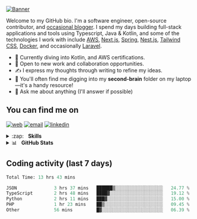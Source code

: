 [![Banner](https://raw.githubusercontent.com/wilfriedago/wilfriedago/main/assets/1.png)][website]

Welcome to my GitHub bio. I'm a software engineer, open-source contributor, and [occasional blogger][blog]. I spend my days building full-stack applications and tools using Typescript, Java & Kotlin, and some of the technologies I work with include [AWS](https://aws.amazon.com/fr/), [Next.js](https://nextjs.org/), [Spring](https://spring.io/), [Nest.js](https://nestjs.com/), [Tailwind CSS](https://github.com/tailwindlabs/tailwindcss), [Docker](https://www.docker.com/), and occasionally [Laravel](https://laravel.com/).

- 🔭 Currently diving into Kotlin, and AWS certifications.
- 👯 Open to new work and collaboration opportunities.
- ✍️ I express my thoughts through writing to refine my ideas.
- 🧠 You'll often find me digging into my **second-brain** folder on my laptop—it's a handy resource!
- 💬 Ask me about anything (I'll answer if possible)

## You can find me on

[![web](https://img.shields.io/badge/WEBSITE-12100E?logo=google-earth&color=282A36)][website]
[![email](https://img.shields.io/badge/MAIL-12100E?logo=mailgun&color=282A36)][mail]
[![linkedin](https://img.shields.io/badge/LINKEDIN-12100E?logo=linkedin&color=282A36)][linkedin]

<details>
	<summary>:zap:&nbsp;&nbsp;&nbsp;<b>Skills</b></summary>
  <br/>

  <img src="https://skillicons.dev/icons?i=typescript,python,kotlin,django,spring,fastapi,nodejs,nest,laravel,aws,java,redis,linux,docker,nginx,vscode,idea,js,git,github,md,html,css,tailwind&perline=12" alt="My skills"/>
  <br/>
</details>

<details>
  <summary>📊&nbsp;&nbsp;&nbsp;<b>GitHub Stats</b></summary>

  <br/>
    <p align="left">
      <a href="https://wilfriedago.dev/">
        <img width="49.5%" src="https://github-readme-stats.vercel.app/api?username=wilfriedago&show_icons=true&count_private=true&title_color=10b981&icon_color=10b981&theme=react&hide_border=true&rank_icon=github" />
        <img width="49.5%" src="https://streak-stats.demolab.com/?user=wilfriedago&hide_border=true&theme=react&ring=10b981&fire=fff&currStreakNum=fff&sideLabels=10b981&currStreakLabel=10b981&sideNums=fff" />
      </a>
    </p>
</details>

## Coding activity (last 7 days)
<!--START_SECTION:waka-->

```python
Total Time: 13 hrs 43 mins

JSON              3 hrs 37 mins   ██████▒░░░░░░░░░░░░░░░░░░   24.77 %
TypeScript        2 hrs 48 mins   ████▓░░░░░░░░░░░░░░░░░░░░   19.12 %
Python            2 hrs 11 mins   ███▓░░░░░░░░░░░░░░░░░░░░░   15.00 %
PHP               1 hr 23 mins    ██▒░░░░░░░░░░░░░░░░░░░░░░   09.45 %
Other             56 mins         █▓░░░░░░░░░░░░░░░░░░░░░░░   06.39 %
```

<!--END_SECTION:waka-->

[website]: https://wilfriedago.dev
[linkedin]: https://linkedin.com/in/wilfriedago
[blog]: https://wilfriedago.dev/blog
[mail]: mailto:me@wilfriedago.dev
